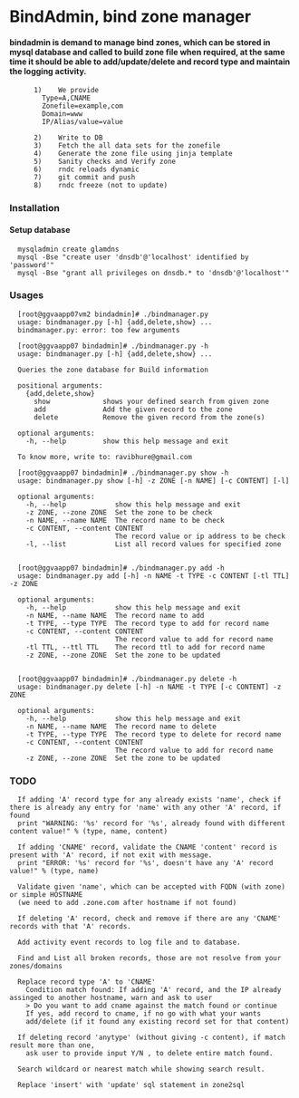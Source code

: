 # BindAdmin, bind zone manager

#### bindadmin is demand to manage bind zones, which can be stored in mysql database and called to build zone file when required, at the same time it should be able to add/update/delete and record type and maintain the logging activity.

          1)    We provide
            Type=A,CNAME
            Zonefile=example,com
            Domain=www
            IP/Alias/value=value

          2)    Write to DB
          3)    Fetch the all data sets for the zonefile
          4)    Generate the zone file using jinja template
          5)    Sanity checks and Verify zone
          6)    rndc reloads dynamic
          7)    git commit and push
          8)    rndc freeze (not to update)

### Installation

#### Setup database

      mysqladmin create glamdns
      mysql -Bse "create user 'dnsdb'@'localhost' identified by 'password'"
      mysql -Bse "grant all privileges on dnsdb.* to 'dnsdb'@'localhost'"

### Usages

      [root@ggvaapp07vm2 bindadmin]# ./bindmanager.py
      usage: bindmanager.py [-h] {add,delete,show} ...
      bindmanager.py: error: too few arguments

      [root@ggvaapp07 bindadmin]# ./bindmanager.py -h
      usage: bindmanager.py [-h] {add,delete,show} ...

      Queries the zone database for Build information

      positional arguments:
        {add,delete,show}
          show             shows your defined search from given zone
          add              Add the given record to the zone
          delete           Remove the given record from the zone(s)

      optional arguments:
        -h, --help         show this help message and exit

      To know more, write to: ravibhure@gmail.com

      [root@ggvaapp07 bindadmin]# ./bindmanager.py show -h
      usage: bindmanager.py show [-h] -z ZONE [-n NAME] [-c CONTENT] [-l]

      optional arguments:
        -h, --help            show this help message and exit
        -z ZONE, --zone ZONE  Set the zone to be check
        -n NAME, --name NAME  The record name to be check
        -c CONTENT, --content CONTENT
                              The record value or ip address to be check
        -l, --list            List all record values for specified zone


      [root@ggvaapp07 bindadmin]# ./bindmanager.py add -h
      usage: bindmanager.py add [-h] -n NAME -t TYPE -c CONTENT [-tl TTL] -z ZONE

      optional arguments:
        -h, --help            show this help message and exit
        -n NAME, --name NAME  The record name to add
        -t TYPE, --type TYPE  The record type to add for record name
        -c CONTENT, --content CONTENT
                              The record value to add for record name
        -tl TTL, --ttl TTL    The record ttl to add for record name
        -z ZONE, --zone ZONE  Set the zone to be updated


      [root@ggvaapp07 bindadmin]# ./bindmanager.py delete -h
      usage: bindmanager.py delete [-h] -n NAME -t TYPE [-c CONTENT] -z ZONE

      optional arguments:
        -h, --help            show this help message and exit
        -n NAME, --name NAME  The record name to delete
        -t TYPE, --type TYPE  The record type to delete for record name
        -c CONTENT, --content CONTENT
                              The record value to add for record name
        -z ZONE, --zone ZONE  Set the zone to be updated


### TODO

      If adding 'A' record type for any already exists 'name', check if there is already any entry for 'name' with any other 'A' record, if found
      print "WARNING: '%s' record for '%s', already found with different content value!" % (type, name, content)

      If adding 'CNAME' record, validate the CNAME 'content' record is present with 'A' record, if not exit with message.
      print "ERROR: '%s' record for '%s', doesn't have any 'A' record value!" % (type, name)

      Validate given 'name', which can be accepted with FQDN (with zone) or simple HOSTNAME
      (we need to add .zone.com after hostname if not found)

      If deleting 'A' record, check and remove if there are any 'CNAME' records with that 'A' records.

      Add activity event records to log file and to database.

      Find and List all broken records, those are not resolve from your zones/domains

      Replace record type 'A' to 'CNAME'
        Condition match found: If adding 'A' record, and the IP already assinged to another hostname, warn and ask to user
        > Do you want to add cname against the match found or continue
        If yes, add record to cname, if no go with what your wants
        add/delete (if it found any existing record set for that content)

      If deleting record 'anytype' (without giving -c content), if match result more than one,
        ask user to provide input Y/N , to delete entire match found.

      Search wildcard or nearest match while showing search result.

      Replace 'insert' with 'update' sql statement in zone2sql
